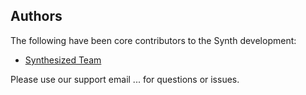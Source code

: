 ## Authors

The following have been core contributors to the Synth development:

  * [Synthesized Team](http://synthesized.io)

Please use our support email ... for questions or issues. 